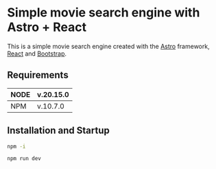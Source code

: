 # Simple movie search engine with Astro + React

This is a simple movie search engine created with the [Astro](https://astro.build/) framework, [React](https://es.react.dev/) and [Bootstrap](https://getbootstrap.com/).

## Requirements
| NODE | v.20.15.0 |
| :--- | :-------- |
| NPM  | v.10.7.0  |

## Installation and Startup

```bash
npm -i
```

```bash
npm run dev
```
